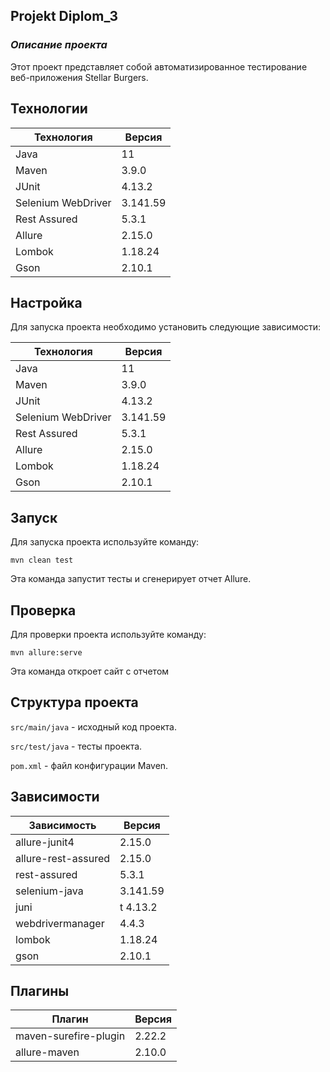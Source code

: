 ## **Projekt Diplom_3**

### _Описание проекта_

Этот проект представляет собой автоматизированное тестирование веб-приложения Stellar Burgers.

## **Технологии**
Технология  |	Версия
------------|-----------
Java	    |   11
Maven	|       3.9.0
JUnit	|       4.13.2
Selenium WebDriver	|3.141.59
Rest Assured	|5.3.1
Allure	        |2.15.0
Lombok	        |1.18.24
Gson	        |2.10.1

## **Настройка**
Для запуска проекта необходимо установить следующие зависимости:

Технология  |	Версия
------------|-----------
Java	    |   11
Maven	|       3.9.0
JUnit	|       4.13.2
Selenium WebDriver	|3.141.59
Rest Assured	|5.3.1
Allure	        |2.15.0
Lombok	        |1.18.24
Gson	        |2.10.1

## **Запуск**

Для запуска проекта используйте команду:

`mvn clean test`

Эта команда запустит тесты и сгенерирует отчет Allure.

## **Проверка**

Для проверки проекта используйте команду:

`mvn allure:serve`

Эта команда откроет сайт с отчетом

## **Структура проекта**
`src/main/java` - исходный код проекта.

`src/test/java` - тесты проекта.

`pom.xml` - файл конфигурации Maven.

## **Зависимости**

Зависимость |	Версия
------------|-----------
allure-junit4 |	2.15.0
allure-rest-assured |	2.15.0
rest-assured |	5.3.1
selenium-java |	3.141.59
juni |t	4.13.2
webdrivermanager |	4.4.3
lombok |	1.18.24
gson |	2.10.1

## **Плагины**
Плагин |	Версия
------------|-----------
maven-surefire-plugin |	2.22.2
allure-maven |	2.10.0
